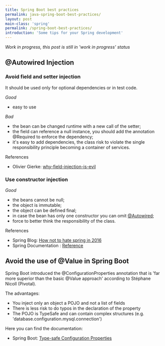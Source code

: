 ```yaml
---
title: Spring Boot best practices
permalink: java-spring-boot-best-practices/
layout: post
main-class: 'spring'
permalink: /spring-boot-best-practices/
introduction: 'Some tips for your Spring development'
---
```


_Work in progress, this post is still in 'work in progress' status_

## @Autowired Injection
### Avoid field and setter injection
It should be used only for optional dependencies or in test code.

_Good_
- easy to use

_Bad_
- the bean can be changed runtime with a new call of the setter;
- the field can reference a null instance, you should add the annotation @Required to enforce the dependency;
- it's easy to add dependencies, the class risk to violate the single responsibility principle becoming a container of services.

References
- Olivier Gierke: [why-field-injection-is-evil](http://olivergierke.de/2013/11/why-field-injection-is-evil/)

### Use constructor injection

_Good_
- the beans cannot be null;
- the object is immutable;
- the object can be defined final;
- in case the bean has only one constructor you can omit [@Autowired](http://docs.spring.io/spring-framework/docs/current/spring-framework-reference/htmlsingle/#beans-autowired-annotation
);
- force to better think the responsibility of the class. 

References
- Spring Blog: [How not to hate spring in 2016](https://spring.io/blog/2015/11/29/how-not-to-hate-spring-in-2016)
- Spring Documentation : [Reference](http://docs.spring.io/spring-framework/docs/current/spring-framework-reference/htmlsingle/#beans-constructor-injection)

## Avoid the use of @Value in Spring Boot

Spring Boot introduced the @ConfigurationProperties annotation that is 'far more superior than the basic @Value approach' according to Stéphane Nicoll (Pivotal).

The advantages:
- You inject only an object a POJO and not a list of fields
- There is less risk to do typos in the declaration of the property
- The POJO is TypeSafe and can contain complex structures (e.g. 'database.configuration.mysql.connection') 

Here you can find the documentation:
- Spring Boot: [Type-safe Configuration Properties](http://docs.spring.io/spring-boot/docs/current/reference/htmlsingle/#boot-features-external-config-typesafe-configuration-properties) 